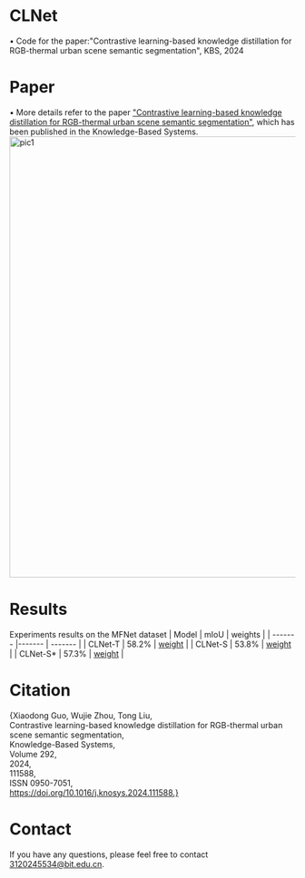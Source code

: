 # CLNet
• Code for the paper:"Contrastive learning-based knowledge distillation for RGB-thermal urban scene semantic segmentation", KBS, 2024
# Paper
• More details refer to the paper ["Contrastive learning-based knowledge distillation for RGB-thermal urban scene semantic segmentation"](https://www.sciencedirect.com/science/article/pii/S0950705124002235?via%3Dihub), which has been published in the Knowledge-Based Systems.  
<img width="778" alt="pic1" src="https://github.com/user-attachments/assets/e998b92b-da29-4b45-a2ed-539cfe0ab3db" />  
# Results
Experiments results on the MFNet dataset
| Model | mIoU | weights |
| ------- |------- | ------- |
| CLNet-T | 58.2% | [weight](https://github.com/xiaodonguo/CLNet/releases/download/v1/CLNet-T.pth) |
| CLNet-S | 53.8% | [weight](https://github.com/xiaodonguo/CLNet/releases/download/v1/CLNet-S.pth) |
| CLNet-S* | 57.3% | [weight](https://github.com/xiaodonguo/CLNet/releases/download/v1/KD.pth) |
# Citation
{Xiaodong Guo, Wujie Zhou, Tong Liu,  
Contrastive learning-based knowledge distillation for RGB-thermal urban scene semantic segmentation,  
Knowledge-Based Systems,  
Volume 292,  
2024,  
111588,  
ISSN 0950-7051,  
https://doi.org/10.1016/j.knosys.2024.111588.}
# Contact
If you have any questions, please feel free to contact 3120245534@bit.edu.cn.

